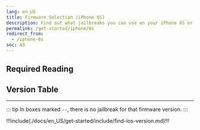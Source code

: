 ```yaml
---
lang: en_US
title: Firmware Selection (iPhone 6S)
description: Find out what jailbreaks you can use on your iPhone 6S or iPhone 6S Plus
permalink: /get-started/iphone/6s
redirect_from:
  - /iphone-6s
soc: A9
---
```


## Required Reading

<readingTable minVer="9.2" maxVer="9.3.3"/>

## Version Table

<versionTable soc="A9" minVer="9" :include="['12.4.2']"/>

---

::: tip
In boxes marked `--`, there is no jailbreak for that firmware version.
:::

!!!include(./docs/en_US/get-started/include/find-ios-version.md)!!!

